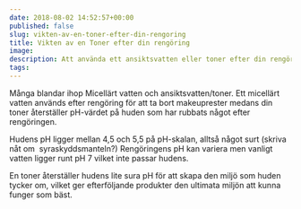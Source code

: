 ```yaml
---
date: 2018-08-02 14:52:57+00:00
published: false
slug: vikten-av-en-toner-efter-din-rengoring
title: Vikten av en Toner efter din rengöring
image: 
description: Att använda ett ansiktsvatten eller toner efter din rengöring är ett mycket viktigt steg i din dagliga hudvårdsrutin.
tags: 
---
```




Många blandar ihop Micellärt vatten och ansiktsvatten/toner. Ett micellärt vatten används efter rengöring för att ta bort makeuprester medans din toner återställer pH-värdet på huden som har rubbats något efter rengöringen.

Hudens pH ligger mellan 4,5 och 5,5 på pH-skalan, alltså något surt (skriva nåt om  syraskyddsmanteln?) Rengöringens pH kan variera men vanligt vatten ligger runt pH 7 vilket inte passar hudens.

En toner återställer hudens lite sura pH för att skapa den miljö som huden tycker om, vilket ger efterföljande produkter den ultimata miljön att kunna funger som bäst.


